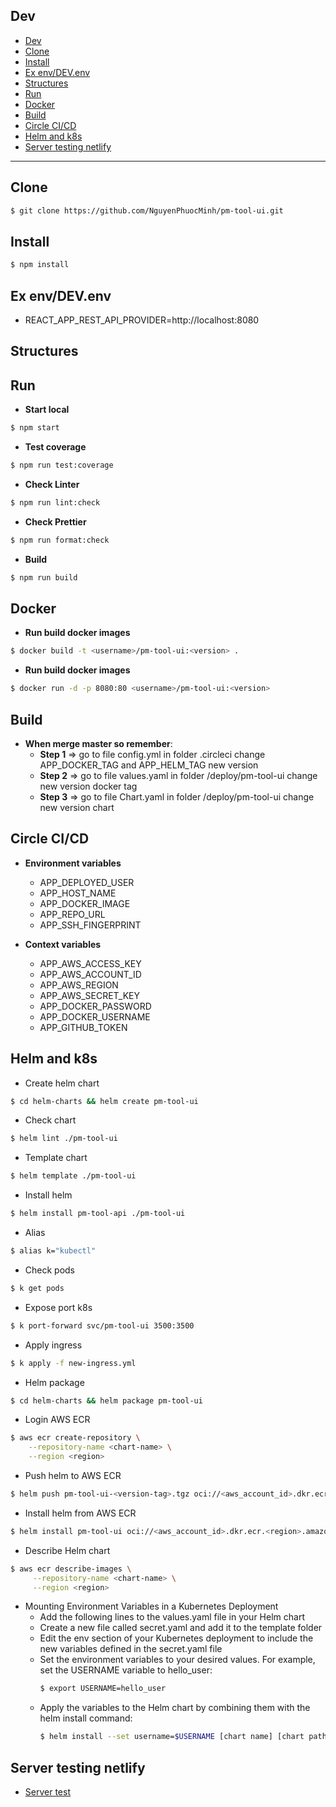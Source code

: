 ## Dev

- [Dev](#dev)
- [Clone](#clone)
- [Install](#install)
- [Ex env/DEV.env](#ex-envdevenv)
- [Structures](#structures)
- [Run](#run)
- [Docker](#docker)
- [Build](#build)
- [Circle CI/CD](#circle-cicd)
- [Helm and k8s](#helm-and-k8s)
- [Server testing netlify](#server-testing-netlify)

---

## Clone

```sh
$ git clone https://github.com/NguyenPhuocMinh/pm-tool-ui.git
```

## Install

```sh
$ npm install
```

## Ex env/DEV.env

- REACT_APP_REST_API_PROVIDER=http://localhost:8080

## Structures

## Run

- **Start local**

```sh
$ npm start
```

- **Test coverage**

```sh
$ npm run test:coverage
```

- **Check Linter**

```sh
$ npm run lint:check
```

- **Check Prettier**

```sh
$ npm run format:check
```

- **Build**

```sh
$ npm run build
```

## Docker

- **Run build docker images**

```sh
$ docker build -t <username>/pm-tool-ui:<version> .
```

- **Run build docker images**

```sh
$ docker run -d -p 8080:80 <username>/pm-tool-ui:<version>
```

## Build

- **When merge master so remember**:
  - **Step 1** => go to file config.yml in folder .circleci change APP_DOCKER_TAG and APP_HELM_TAG new version
  - **Step 2** => go to file values.yaml in folder /deploy/pm-tool-ui change new version docker tag
  - **Step 3** => go to file Chart.yaml in folder /deploy/pm-tool-ui change new version chart

## Circle CI/CD

- **Environment variables**

  - APP_DEPLOYED_USER
  - APP_HOST_NAME
  - APP_DOCKER_IMAGE
  - APP_REPO_URL
  - APP_SSH_FINGERPRINT

- **Context variables**

  - APP_AWS_ACCESS_KEY
  - APP_AWS_ACCOUNT_ID
  - APP_AWS_REGION
  - APP_AWS_SECRET_KEY
  - APP_DOCKER_PASSWORD
  - APP_DOCKER_USERNAME
  - APP_GITHUB_TOKEN

## Helm and k8s

- Create helm chart

```sh
$ cd helm-charts && helm create pm-tool-ui
```

- Check chart

```sh
$ helm lint ./pm-tool-ui
```

- Template chart

```sh
$ helm template ./pm-tool-ui
```

- Install helm

```sh
$ helm install pm-tool-api ./pm-tool-ui
```

- Alias

```sh
$ alias k="kubectl"
```

- Check pods

```sh
$ k get pods
```

- Expose port k8s

```sh
$ k port-forward svc/pm-tool-ui 3500:3500
```

- Apply ingress

```sh
$ k apply -f new-ingress.yml
```

- Helm package

```sh
$ cd helm-charts && helm package pm-tool-ui
```

- Login AWS ECR

```sh
$ aws ecr create-repository \
    --repository-name <chart-name> \
    --region <region>
```

- Push helm to AWS ECR

```sh
$ helm push pm-tool-ui-<version-tag>.tgz oci://<aws_account_id>.dkr.ecr.<region>.amazonaws.com/
```

- Install helm from AWS ECR

```sh
$ helm install pm-tool-ui oci://<aws_account_id>.dkr.ecr.<region>.amazonaws.com/helm-test-chart --version <version-tag>
```

- Describe Helm chart

```sh
$ aws ecr describe-images \
     --repository-name <chart-name> \
     --region <region>
```

- Mounting Environment Variables in a Kubernetes Deployment
  - Add the following lines to the values.yaml file in your Helm chart
  - Create a new file called secret.yaml and add it to the template folder
  - Edit the env section of your Kubernetes deployment to include the new variables defined in the secret.yaml file
  - Set the environment variables to your desired values. For example, set the USERNAME variable to hello_user:
    ```sh
    $ export USERNAME=hello_user
    ```
  - Apply the variables to the Helm chart by combining them with the helm install command:
    ```sh
    $ helm install --set username=$USERNAME [chart name] [chart path]
    ```

## Server testing netlify

- [Server test](https://pm-tool-ui.netlify.app)